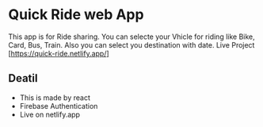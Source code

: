 # Quick Ride web App

This app is for Ride sharing. You can selecte your Vhicle for riding like Bike, Card, Bus, Train.
Also you can select you destination with date.
Live Project [https://quick-ride.netlify.app/]

## Deatil
- This is made by react
- Firebase Authentication
- Live on netlify.app
